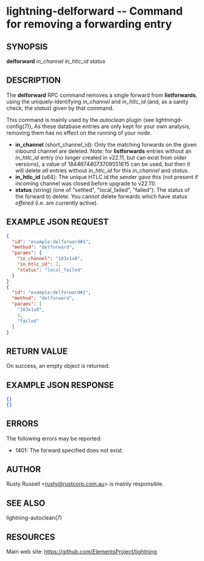 lightning-delforward -- Command for removing a forwarding entry
===============================================================

SYNOPSIS
--------

**delforward** *in\_channel* *in\_htlc\_id* *status* 

DESCRIPTION
-----------

The **delforward** RPC command removes a single forward from **listforwards**, using the uniquely-identifying *in\_channel* and *in\_htlc\_id* (and, as a sanity check, the *status*) given by that command.

This command is mainly used by the *autoclean* plugin (see lightningd- config(7)), As these database entries are only kept for your own analysis, removing them has no effect on the running of your node.

- **in\_channel** (short\_channel\_id): Only the matching forwards on the given inbound channel are deleted. Note: for **listforwards** entries without an *in\_htlc\_id* entry (no longer created in v22.11, but can exist from older versions), a value of 18446744073709551615 can be used, but then it will delete *all* entries without *in\_htlc\_id* for this *in\_channel* and *status*.
- **in\_htlc\_id** (u64): The unique HTLC id the sender gave this (not present if incoming channel was closed before upgrade to v22.11).
- **status** (string) (one of "settled", "local\_failed", "failed"): The status of the forward to delete. You cannot delete forwards which have status *offered* (i.e. are currently active).

EXAMPLE JSON REQUEST
--------------------

```json
{
  "id": "example:delforward#1",
  "method": "delforward",
  "params": {
    "in_channel": "103x1x0",
    "in_htlc_id": 2,
    "status": "local_failed"
  }
}
{
  "id": "example:delforward#2",
  "method": "delforward",
  "params": [
    "103x1x0",
    1,
    "failed"
  ]
}
```

RETURN VALUE
------------

On success, an empty object is returned.

EXAMPLE JSON RESPONSE
---------------------

```json
{}
{}
```

ERRORS
------

The following errors may be reported:

- 1401: The forward specified does not exist.

AUTHOR
------

Rusty Russell <<rusty@rustcorp.com.au>> is mainly responsible.

SEE ALSO
--------

lightning-autoclean(7)

RESOURCES
---------

Main web site: <https://github.com/ElementsProject/lightning>
